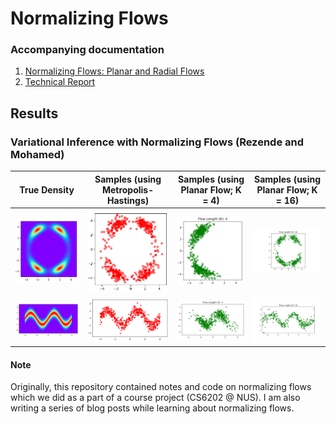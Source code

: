 # Normalizing Flows

### Accompanying documentation

1. [Normalizing Flows: Planar and Radial Flows](http://abdulfatir.com/Normalizing-Flows-Part-1/)
2. [Technical Report](https://github.com/abdulfatir/normalizing-flows/raw/master/report/report.pdf)

## Results

### Variational Inference with Normalizing Flows (Rezende and Mohamed)

| True Density | Samples (using Metropolis-Hastings) | Samples (using Planar Flow; K = 4) | Samples (using Planar Flow; K = 16) |
:-------------------------:|:-------------------------:|:-------------------------:|:-------------------------:
![](report/imgs/example1-density.png) |  ![](report/imgs/example1-samples.png) |  ![](report/imgs/example1-k4.png) |  ![](report/imgs/example1-k16.png)
![](report/imgs/example2-density.png) |  ![](report/imgs/example2-samples.png) |  ![](report/imgs/example2-k4.png) |  ![](report/imgs/example2-k16.png)

#### Note

Originally, this repository contained notes and code on normalizing flows which we did as a part of a course project (CS6202 @ NUS). I am also writing a series of blog posts while learning about normalizing flows.


